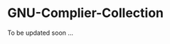# GNU-Complier-Collection

<!-- Listed but does not have information existed -->
To be updated soon ...